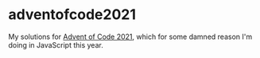 # adventofcode2021

My solutions for [Advent of Code 2021](https://adventofcode.com/2021), which for some damned reason I'm doing in JavaScript this year.
